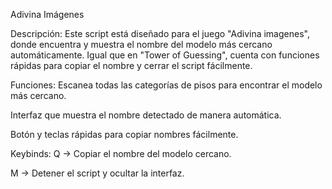 Adivina Imágenes

Descripción:
Este script está diseñado para el juego "Adivina imagenes", donde encuentra y muestra el nombre del modelo más cercano automáticamente.
Igual que en "Tower of Guessing", cuenta con funciones rápidas para copiar el nombre y cerrar el script fácilmente.

Funciones:
Escanea todas las categorías de pisos para encontrar el modelo más cercano.

Interfaz que muestra el nombre detectado de manera automática.

Botón y teclas rápidas para copiar nombres fácilmente.


Keybinds:
Q → Copiar el nombre del modelo cercano.

M → Detener el script y ocultar la interfaz.
